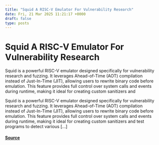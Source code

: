 ```yaml
---
title: "Squid A RISC-V Emulator For Vulnerability Research"
date: Fri, 21 Mar 2025 11:21:17 +0000
draft: false
type: posts
---
```

# Squid A RISC-V Emulator For Vulnerability Research





Squid is a powerful RISC-V emulator designed specifically for vulnerability research and fuzzing. It leverages Ahead-of-Time (AOT) compilation instead of Just-In-Time (JIT), allowing users to rewrite binary code before emulation. This feature provides full control over system calls and events during runtime, making it ideal for creating custom sanitizers and

Squid is a powerful RISC-V emulator designed specifically for vulnerability research and fuzzing. It leverages Ahead-of-Time (AOT) compilation instead of Just-In-Time (JIT), allowing users to rewrite binary code before emulation. This feature provides full control over system calls and events during runtime, making it ideal for creating custom sanitizers and test programs to detect various \[…\]

#### [Source](https://kalilinuxtutorials.com/squid/)

